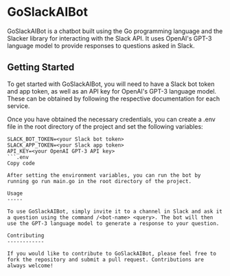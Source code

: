GoSlackAIBot
============

GoSlackAIBot is a chatbot built using the Go programming language and the Slacker library for interacting with the Slack API. It uses OpenAI's GPT-3 language model to provide responses to questions asked in Slack.

Getting Started
---------------

To get started with GoSlackAIBot, you will need to have a Slack bot token and app token, as well as an API key for OpenAI's GPT-3 language model. These can be obtained by following the respective documentation for each service.

Once you have obtained the necessary credentials, you can create a .env file in the root directory of the project and set the following variables:

```
SLACK_BOT_TOKEN=<your Slack bot token>
SLACK_APP_TOKEN=<your Slack app token> 
API_KEY=<your OpenAI GPT-3 API key>
```.env
Copy code

After setting the environment variables, you can run the bot by running go run main.go in the root directory of the project.

Usage
-----

To use GoSlackAIBot, simply invite it to a channel in Slack and ask it a question using the command /<bot-name> <query>. The bot will then use the GPT-3 language model to generate a response to your question.

Contributing
------------

If you would like to contribute to GoSlackAIBot, please feel free to fork the repository and submit a pull request. Contributions are always welcome!
